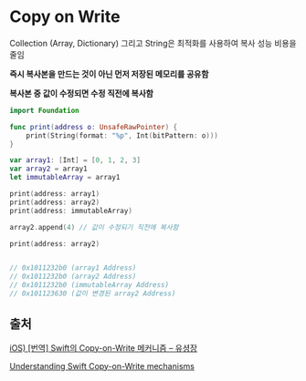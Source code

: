 # Copy on Write

Collection (Array, Dictionary) 그리고 String은 최적화를 사용하여 복사 성능 비용을 줄임

**즉시 복사본을 만드는 것이 아닌 먼저 저장된 메모리를 공유함**

**복사본 중 값이 수정되면 수정 직전에 복사함**

```swift
import Foundation

func print(address o: UnsafeRawPointer) {
    print(String(format: "%p", Int(bitPattern: o)))
}

var array1: [Int] = [0, 1, 2, 3]
var array2 = array1
let immutableArray = array1

print(address: array1)
print(address: array2)
print(address: immutableArray)

array2.append(4) // 값이 수정되기 직전에 복사함

print(address: array2)


// 0x1011232b0 (array1 Address)
// 0x1011232b0 (array2 Address)
// 0x1011232b0 (immutableArray Address)
// 0x101123630 (값이 변경된 array2 Address)
```



## 출처

[iOS) [번역] Swift의 Copy-on-Write 메커니즘 – 유셩장](https://sihyungyou.github.io/iOS-copy-on-write/)

[Understanding Swift Copy-on-Write mechanisms](https://medium.com/@lucianoalmeida1/understanding-swift-copy-on-write-mechanisms-52ac31d68f2f)
